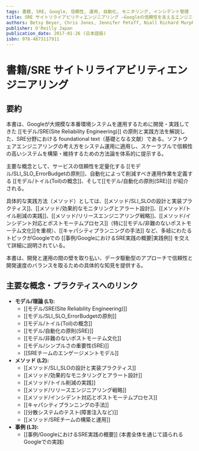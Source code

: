 ```yaml
---
tags: 書籍, SRE, Google, 信頼性, 運用, 自動化, モニタリング, インシデント管理
title: SRE サイトリライアビリティエンジニアリング ―Googleの信頼性を支えるエンジニアリングチーム
authors: Betsy Beyer, Chris Jones, Jennifer Petoff, Niall Richard Murphy
publisher: O'Reilly Japan
publication_date: 2017-01-26 (日本語版)
isbn: 978-4873117911
---
```

# 書籍/SRE サイトリライアビリティエンジニアリング

## 要約
本書は、Googleが大規模な本番環境システムを運用するために開発・実践してきた [[モデル/SRE(Site Reliability Engineering)]] の原則と実践方法を解説した、SRE分野における foundational text（基礎となる文献）である。ソフトウェアエンジニアリングの考え方をシステム運用に適用し、スケーラブルで信頼性の高いシステムを構築・維持するための方法論を体系的に提示する。

主要な概念として、サービスの信頼性を定量化する [[モデル/SLI_SLO_ErrorBudgetの原則]]、自動化によって削減すべき運用作業を定義する [[モデル/トイル(Toil)の概念]]、そして[[モデル/自動化の原則(SRE)]] が紹介される。

具体的な実践方法（メソッド）としては、[[メソッド/SLI_SLOの設計と実装プラクティス]]、[[メソッド/効果的なモニタリングとアラート設計]]、[[メソッド/トイル削減の実践]]、[[メソッド/リリースエンジニアリング戦略]]、[[メソッド/インシデント対応とポストモーテムプロセス]]（特に[[モデル/非難のないポストモーテム文化]]を重視）、[[キャパシティプランニングの手法]] など、多岐にわたるトピックがGoogleでの [[事例/GoogleにおけるSRE実践の概要|実践例]] を交えて詳細に説明されている。

本書は、開発と運用の間の壁を取り払い、データ駆動型のアプローチで信頼性と開発速度のバランスを取るための具体的な知見を提供する。

## 主要な概念・プラクティスへのリンク
- **モデル/理論 (L1):**
    - [[モデル/SRE(Site Reliability Engineering)]]
    - [[モデル/SLI_SLO_ErrorBudgetの原則]]
    - [[モデル/トイル(Toil)の概念]]
    - [[モデル/自動化の原則(SRE)]]
    - [[モデル/非難のないポストモーテム文化]]
    - [[モデル/シンプルさの重要性(SRE)]]
    - [[SREチームのエンゲージメントモデル]]
- **メソッド (L2):**
    - [[メソッド/SLI_SLOの設計と実装プラクティス]]
    - [[メソッド/効果的なモニタリングとアラート設計]]
    - [[メソッド/トイル削減の実践]]
    - [[メソッド/リリースエンジニアリング戦略]]
    - [[メソッド/インシデント対応とポストモーテムプロセス]]
    - [[キャパシティプランニングの手法]]
    - [[分散システムのテスト(障害注入など)]]
    - [[メソッド/SREチームの構築と運用]]
- **事例 (L3):**
    - [[事例/GoogleにおけるSRE実践の概要]] (本書全体を通じて語られるGoogleでの実践)
